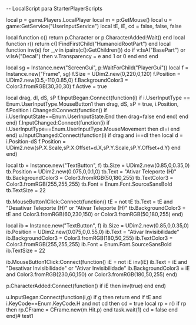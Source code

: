-- LocalScript para StarterPlayerScripts

local p = game.Players.LocalPlayer
local m = p:GetMouse()
local u = game:GetService("UserInputService")
local tE, iE, cd = false, false, false

local function c() return p.Character or p.CharacterAdded:Wait() end
local function r() return c():FindFirstChild("HumanoidRootPart") end
local function inv(e)
    for _,v in ipairs(c():GetChildren()) do
        if v:IsA("BasePart") or v:IsA("Decal") then v.Transparency = e and 1 or 0 end
    end
end

local sg = Instance.new("ScreenGui", p:WaitForChild("PlayerGui"))
local f = Instance.new("Frame", sg)
f.Size = UDim2.new(0,220,0,120)
f.Position = UDim2.new(0.5,-110,0.85,0)
f.BackgroundColor3 = Color3.fromRGB(30,30,30)
f.Active = true

local drag, dI, dS, sP
f.InputBegan:Connect(function(i)
    if i.UserInputType == Enum.UserInputType.MouseButton1 then
        drag, dS, sP = true, i.Position, f.Position
        i.Changed:Connect(function() if i.UserInputState==Enum.UserInputState.End then drag=false end end)
    end
end)
f.InputChanged:Connect(function(i) if i.UserInputType==Enum.UserInputType.MouseMovement then dI=i end end)
u.InputChanged:Connect(function(i)
    if drag and i==dI then
        local d = i.Position-dS
        f.Position = UDim2.new(sP.X.Scale,sP.X.Offset+d.X,sP.Y.Scale,sP.Y.Offset+d.Y)
    end
end)

local tb = Instance.new("TextButton", f)
tb.Size = UDim2.new(0.85,0,0.35,0)
tb.Position = UDim2.new(0.075,0,0.1,0)
tb.Text = "Ativar Teleporte (H)"
tb.BackgroundColor3 = Color3.fromRGB(50,180,255)
tb.TextColor3 = Color3.fromRGB(255,255,255)
tb.Font = Enum.Font.SourceSansBold
tb.TextSize = 22

tb.MouseButton1Click:Connect(function()
    tE = not tE
    tb.Text = tE and "Desativar Teleporte (H)" or "Ativar Teleporte (H)"
    tb.BackgroundColor3 = tE and Color3.fromRGB(60,230,150) or Color3.fromRGB(50,180,255)
end)

local ib = Instance.new("TextButton", f)
ib.Size = UDim2.new(0.85,0,0.35,0)
ib.Position = UDim2.new(0.075,0,0.55,0)
ib.Text = "Ativar Invisibilidade"
ib.BackgroundColor3 = Color3.fromRGB(180,50,255)
ib.TextColor3 = Color3.fromRGB(255,255,255)
ib.Font = Enum.Font.SourceSansBold
ib.TextSize = 22

ib.MouseButton1Click:Connect(function()
    iE = not iE
    inv(iE)
    ib.Text = iE and "Desativar Invisibilidade" or "Ativar Invisibilidade"
    ib.BackgroundColor3 = iE and Color3.fromRGB(230,60,150) or Color3.fromRGB(180,50,255)
end)

p.CharacterAdded:Connect(function() if iE then inv(true) end end)

u.InputBegan:Connect(function(i,g)
    if g then return end
    if tE and i.KeyCode==Enum.KeyCode.H and not cd then
        cd = true
        local rp = r()
        if rp then rp.CFrame = CFrame.new(m.Hit.p) end
        task.wait(1)
        cd = false
    end
end)# test1
